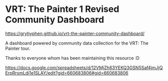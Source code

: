 # VRT: The Painter 1 Revised Community Dashboard

https://gryhyphen.github.io/vrt-the-painter-community-dashboard/

A dashboard powered by community data collection for the VRT: The Painter tour.

Thanks to everyone whom has been maintaining this resource :D

https://docs.google.com/spreadsheets/d/12VMjZh63YEKQ3GSN5Saf4jmJjQErpRrsmLdi1e1SLAY/edit?gid=660683806#gid=660683806